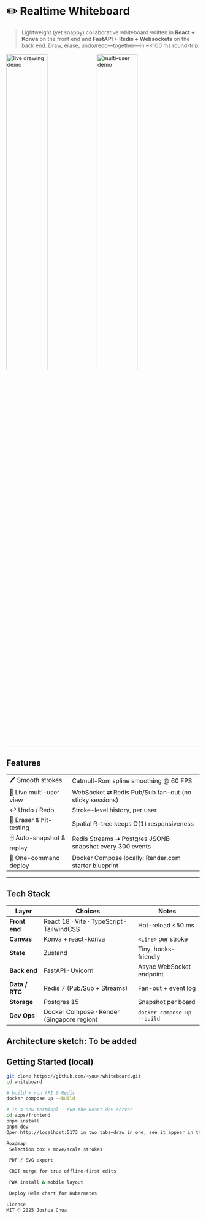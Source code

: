 # ✏️ Realtime Whiteboard

> Lightweight (yet snappy) collaborative whiteboard written in **React + Konva** on the front end and **FastAPI + Redis + Websockets** on the back end. Draw, erase, undo/redo—together—in ~<100 ms round-trip.

<p float="left">
  <img src="docs/demo-drawing.gif" width="46%" alt="live drawing demo">
  <img src="docs/demo-multiuser.gif" width="46%" alt="multi-user demo">
</p>

---

## Features

|  |  |
|---|---|
| 🖊️ Smooth strokes | Catmull-Rom spline smoothing @ 60 FPS |
| 🔴 Live multi-user view | WebSocket ⇄ Redis Pub/Sub fan-out (no sticky sessions) |
| ↩️ Undo / Redo | Stroke-level history, per user |
| 🧹 Eraser & hit-testing | Spatial R-tree keeps O(1) responsiveness |
| 🗄️ Auto-snapshot & replay | Redis Streams ➜ Postgres JSONB snapshot every 300 events |
| 🚢 One-command deploy | Docker Compose locally; Render.com starter blueprint |

---

## Tech Stack

| Layer | Choices | Notes |
|-------|---------|-------|
| **Front end** | React 18 · Vite · TypeScript · TailwindCSS | Hot-reload <50 ms |
| **Canvas** | Konva + react-konva | `<Line>` per stroke |
| **State** | Zustand | Tiny, hooks-friendly |
| **Back end** | FastAPI · Uvicorn | Async WebSocket endpoint |
| **Data / RTC** | Redis 7 (Pub/Sub + Streams) | Fan-out + event log |
| **Storage** | Postgres 15 | Snapshot per board |
| **Dev Ops** | Docker Compose · Render (Singapore region) | `docker compose up --build` |

Architecture sketch:
To be added
---

## Getting Started (local)

```bash
git clone https://github.com/<you>/whiteboard.git
cd whiteboard

# build + run API & Redis
docker compose up --build

# in a new terminal – run the React dev server
cd apps/frontend
pnpm install
pnpm dev
Open http://localhost:5173 in two tabs—draw in one, see it appear in the other.

Roadmap
 Selection box + move/scale strokes

 PDF / SVG export

 CRDT merge for true offline-first edits

 PWA install & mobile layout

 Deploy Helm chart for Kubernetes

License
MIT © 2025 Joshua Chua